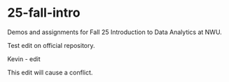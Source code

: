 # 25-fall-intro
Demos and assignments for Fall 25 Introduction to Data Analytics at NWU.

Test edit on official repository.


Kevin - edit

This edit will cause a conflict.
